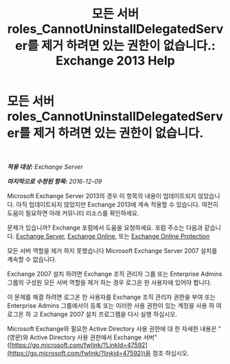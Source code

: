 ﻿---
title: '모든 서버 roles_CannotUninstallDelegatedServer를 제거 하려면 있는 권한이 없습니다.: Exchange 2013 Help'
TOCTitle: 모든 서버 roles_CannotUninstallDelegatedServer를 제거 하려면 있는 권한이 없습니다.
ms:assetid: 214ae6f3-15e7-4337-99e8-40f9547c8e0c
ms:mtpsurl: https://technet.microsoft.com/ko-kr/library/ms.exch.setupreadiness.cannotuninstalldelegatedserver(v=EXCHG.150)
ms:contentKeyID: 50482643
ms.date: 05/22/2018
mtps_version: v=EXCHG.150
ms.translationtype: MT
---

# 모든 서버 roles\_CannotUninstallDelegatedServer를 제거 하려면 있는 권한이 없습니다.

 

_**적용 대상:** Exchange Server_

_**마지막으로 수정된 항목:** 2016-12-09_

Microsoft Exchange Server 2013의 경우 이 항목의 내용이 업데이트되지 않았습니다. 아직 업데이트되지 않았지만 Exchange 2013에 계속 적용할 수 있습니다. 여전히 도움이 필요하면 아래 커뮤니티 리소스를 확인하세요.

문제가 있습니까? Exchange 포럼에서 도움을 요청하세요. 포럼 주소는 다음과 같습니다. [Exchange Server](https://go.microsoft.com/fwlink/p/?linkid=60612), [Exchange Online](https://go.microsoft.com/fwlink/p/?linkid=267542), 또는 [Exchange Online Protection](https://go.microsoft.com/fwlink/p/?linkid=285351)

모든 서버 역할을 제거 하지 못했습니다 Microsoft Exchange Server 2007 설치를 계속할 수 없습니다.

Exchange 2007 설치 하려면 Exchange 조직 관리자 그룹 또는 Enterprise Admins 그룹의 구성원 모든 서버 역할을 제거 하는 경우 로그온 한 사용자에 있어야 합니다.

이 문제를 해결 하려면 로그온 한 사용자를 Exchange 조직 관리자 권한을 부여 또는 Enterprise Admins 그룹에서이 등록 또는 이러한 사용 권한이 있는 계정을 사용 하 여 로그온 하 고 Exchange 2007 설치 프로그램을 다시 실행 하십시오.

Microsoft Exchange와 필요한 Active Directory 사용 권한에 대 한 자세한 내용은 "(영문)와 Active Directory 사용 권한에서 Exchange 서버" ([https://go.microsoft.com/fwlink/?LinkId=47592](https://go.microsoft.com/fwlink/?linkid=47592))을 참조 하십시오.

